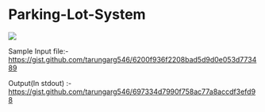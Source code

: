 # Parking-Lot-System   
  
<img src="C:\Users\admin\Pictures\Screenshots\img1.png">
 
 
 
Sample Input file:-  https://gist.github.com/tarungarg546/6200f936f2208bad5d9d0e053d773489

 
Output(In stdout) :- https://gist.github.com/tarungarg546/697334d7990f758ac77a8accdf3efd98
 

